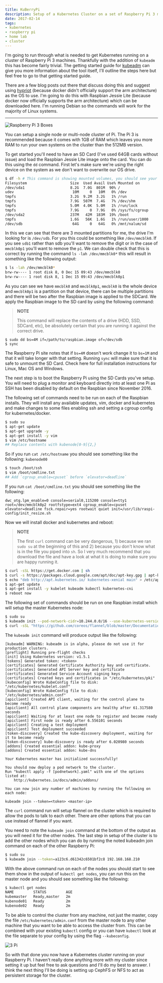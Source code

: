 ```yaml
---
title: KuBerryPi
description: Setup of a Kubernetes Cluster on a set of Raspberry Pi 3 machines
date: 2017-02-14
tags:
- kubernetes
- raspberry pi
- home lab
- cluster
---
```


I'm going to run through what is needed to get Kubernetes running on a cluster
of Raspberry Pi 3 machines. Thankfully with the addition of `kubeadm` this has
become fairly trivial. The getting started guide for [kubeadm](https://kubernetes.io/docs/setup/production-environment/tools/kubeadm/)
can give you more information about the tool itself, I'll outline the steps here
but feel free to go to that getting started guide.

There are a few blog posts out there that discuss doing this and suggest using
[hypriot](https://blog.hypriot.com/) (because docker didn't officially support
the arm architecture) as the OS to use. I'm going to do this with Raspbian Jessie
Lite (because docker now officially supports the arm architecture) which can be
downloaded here. I'm running Debian so the commands will work for the majority
of Linux systems.

---

![Raspberry Pi 3 Boxes](/images/pi-boxes.jpeg "Raspberry Pi 3 Boxes")

You can setup a single node or multi-node cluster of Pi. The Pi 3 is recommended
because it comes with 1GB of RAM which leaves you more RAM to run your own systems
on the cluster than the 512MB version.

To get started you'll need to have an SD Card (I've used 64GB cards without issue)
and load the Raspbian Jessie Lite image onto the card. You can do this using the
`dd` command. First let's make sure we're using the right device on the system as
we don't want to overwrite our OS drive.

```bash
$ df -h # This command is showing mounted volumes, you should see your sdcard listed here.
Filesystem                    Size  Used Avail Use% Mounted on
/dev/sda1                     8.2G  7.0G  801M  90% /
udev                           10M     0   10M   0% /dev
tmpfs                         3.2G  9.2M  3.2G   1% /run
tmpfs                         7.9G  507M  7.4G   7% /dev/shm
tmpfs                         5.0M  4.0K  5.0M   1% /run/lock
tmpfs                         7.9G     0  7.9G   0% /sys/fs/cgroup
/dev/sda2                     237M   42M  183M  19% /boot
tmpfs                         1.6G   56K  1.6G   1% /run/user/1000
/dev/sdb                       64G     0   64G   0% /mnt/nalum/sd
```

In this we can see that there are 3 mounted partitions for me, the drive I'm
looking for is `/dev/sdb`. For you this could be something like `/dev/mmcblk0`.
If you see `sdb1` rather than sdb you'll want to remove the digit or in the case
of `mmcblk0p1` you'll want to remove the `p1`. We can double check that this is
correct by running the command `ls -lah /dev/mmcblk0*` this will result in something
like the following output:

```bash
$ ls -lah /dev/mmcblk0*
brw-rw---- 1 root disk 8, 0 Dec 15 09:43 /dev/mmcblk0
brw-rw---- 1 root disk 8, 1 Dec 15 09:43 /dev/mmcblk0p1
```

As you can see we have `mmcblk0` and `mmcblk0p1`, `mmcblk0` is the whole device
and `mmcblk0p1` is a partition on that device, there can be multiple partitions
and there will be two after the Raspbian image is applied to the SDCard. We apply
the Raspbian image to the SD card by using the following command:

> **NOTE**
>
> This command will replace the contents of a drive (HDD, SSD, SDCard, etc), be
> absolutely certain that you are running it against the correct drive.

```
$ sudo dd bs=4M if=/path/to/raspbian.image of=/dev/sdb
$ sync
```

The Raspberry Pi site notes that if `bs=4M` doesn't work change it to `bs=1M` and
that it will take longer with that setting. Running `sync` will make sure that
it is safe to unmount the SD Card. Check here for full installation instructions
for Linux, Mac OS and Windows.

The next step is to boot the Raspberry Pi using the SD Cards you've setup. You
will need to plug a monitor and keyboard directly into at least one Pi as SSH has
been disabled by default on the Raspbian since November 2016.

The following set of commands need to be run on each of the Raspbian installs.
They will install any available updates, vim, docker and kubernetes and make
changes to some files enabling ssh and setting a cgroup config for kubernetes/docker.

```bash
$ sudo su
$ apt-get update
$ apt-get upgrade -y
$ apt-get install -y vim
$ vim /etc/hostname
## Replace contents with kubenode[0-9]{2,}
```

So if you run `cat /etc/hostname` you should see something like the following: `kubenode00`

```bash
$ touch /boot/ssh
$ vim /boot/cmdline.txt
## Add `cgroup_enable=cpuset` before `elevator=deadline`
```

If you run `cat /boot/cmdline.txt` you should see something like the following:

```text
dwc_otg.lpm_enable=0 console=serial0,115200 console=tty1 root=/dev/mmcblk0p2 rootfstype=ext4 cgroup_enable=cpuset elevator=deadline fsck.repair=yes rootwait quiet init=/usr/lib/raspi-config/init_resize.sh
```

Now we will install docker and kubernetes and reboot:

> **NOTE**
>
> The first `curl` command can be very dangerous, 1) because we ran `sudo su` at
> the beginning of this and 2) because you don't know what is in the file you
> piped into `sh`. So I very much recommend that you download the file and have
> a look at what it is doing to make sure you are happy running it.

```bash
$ curl -sSL https://get.docker.com | sh
$ curl -s https://packages.cloud.google.com/apt/doc/apt-key.gpg | apt-key add -
$ echo "deb http://apt.kubernetes.io/ kubernetes-xenial main" > /etc/apt/sources.list.d/kubernetes.list
$ apt-get update
$ apt-get install -y kubelet kubeadm kubectl kubernetes-cni
$ reboot now
```

The following set of commands should be run on one Raspbian install which will
setup the master Kubernetes node:

```bash
$ sudo su
$ kubeadm init --pod-network-cidr=10.244.0.0/16 --use-kubernetes-version=v1.5.2
$ curl -sSL "https://github.com/coreos/flannel/blob/master/Documentation/kube-flannel.yml?raw=true" | sed "s/amd64/arm/g" | kubectl create -f -
```

The `kubeadm init` command will produce output like the following:

```log
[kubeadm] WARNING: kubeadm is in alpha, please do not use it for production clusters.
[preflight] Running pre-flight checks
[init] Using Kubernetes version: v1.5.1
[tokens] Generated token: <token>
[certificates] Generated Certificate Authority key and certificate.
[certificates] Generated API Server key and certificate
[certificates] Generated Service Account signing keys
[certificates] Created keys and certificates in "/etc/kubernetes/pki"
[kubeconfig] Wrote KubeConfig file to disk: "/etc/kubernetes/kubelet.conf"
[kubeconfig] Wrote KubeConfig file to disk: "/etc/kubernetes/admin.conf"
[apiclient] Created API client, waiting for the control plane to become ready
[apiclient] All control plane components are healthy after 61.317580 seconds
[apiclient] Waiting for at least one node to register and become ready
[apiclient] First node is ready after 6.556101 seconds
[apiclient] Creating a test deployment
[apiclient] Test deployment succeeded
[token-discovery] Created the kube-discovery deployment, waiting for it to become ready
[token-discovery] kube-discovery is ready after 6.020980 seconds
[addons] Created essential addon: kube-proxy
[addons] Created essential addon: kube-dns

Your Kubernetes master has initialized successfully!

You should now deploy a pod network to the cluster.
Run "kubectl apply -f [podnetwork].yaml" with one of the options listed at:
    http://kubernetes.io/docs/admin/addons/

You can now join any number of machines by running the following on each node:

kubeadm join --token=<token> <master-ip>
```

The `curl` command run will setup flannel on the cluster which is required to
allow the pods to talk to each other. There are other options that you can use
instead of flannel if you want.

You need to note the `kubeadm join` command at the bottom of the output as you
will need it for the other nodes. The last step in setup of the cluster is to
add the other nodes which you can do by running the noted kubeadm join command
on each of the other Raspberry Pi:

```bash
$ sudo su
$ kubeadm join --token=a123c6.d61342c6501bf2c8 192.168.168.210
```

With the above command run on each of the nodes you should start to see them show
in the output of `kubectl get nodes`, you can run this on the master node and you
should see something like the following:

```bash
$ kubectl get nodes
NAME         STATUS         AGE
kubemaster   Ready,master   2m
kubenode01   Ready          2m
kubenode02   Ready          2m
```

To be able to control the cluster from any machine, not just the master, copy the
file `/etc/kubernetes/admin.conf` from the master node to any other machine that
you want to be able to access the cluster from. This can be combined with your
existing `kubectl` config or you can have `kubectl` look at the file separate to
your config by using the flag `--kubeconfig`.

![3 Pi](/images/3-pi.jpeg "3 Pi")

So with that done you now have a Kubernetes cluster running on your Raspberry Pi.
I haven't really done anything more with my cluster since setting it up but feel
free to ask questions and I'll do my best to answer. I think the next thing I'll
be doing is setting up CephFS or NFS to act as persistent storage for the cluster.

